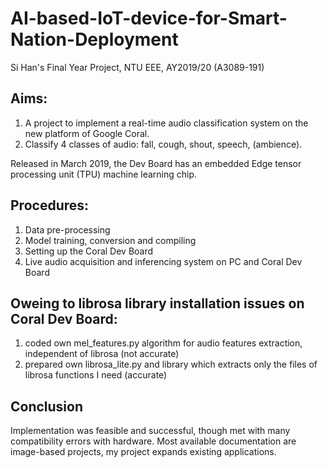 # AI-based-IoT-device-for-Smart-Nation-Deployment
Si Han's Final Year Project, NTU EEE, AY2019/20 (A3089-191)

## Aims: 

1. A project to implement a real-time audio classification system on the new platform of Google Coral.
2. Classify 4 classes of audio: fall, cough, shout, speech, (ambience). 

Released in March 2019, the Dev Board has an embedded Edge tensor processing unit (TPU) machine learning chip.

## Procedures:

1. Data pre-processing
2. Model training, conversion and compiling
3. Setting up the Coral Dev Board
4. Live audio acquisition and inferencing system on PC and Coral Dev Board

## Oweing to librosa library installation issues on Coral Dev Board:

1. coded own mel_features.py algorithm for audio features extraction, independent of librosa (not accurate)
2. prepared own librosa_lite.py and library which extracts only the files of librosa functions I need (accurate)

## Conclusion

Implementation was feasible and successful, though met with many compatibility errors with hardware. 
Most available documentation are image-based projects, my project expands existing applications. 

